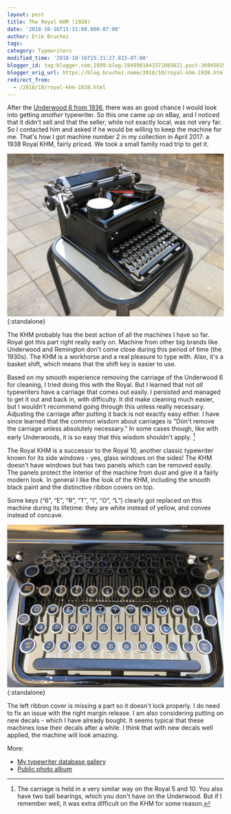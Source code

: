 ```yaml
---
layout: post
title: The Royal KHM (1938)
date: '2018-10-16T15:31:00.000-07:00'
author: Erik Bruchez
tags:
category: Typewriters
modified_time: '2018-10-16T15:31:27.815-07:00'
blogger_id: tag:blogger.com,1999:blog-2849901641571065621.post-3694581927949249934
blogger_orig_url: https://blog.bruchez.name/2018/10/royal-khm-1938.html
redirect_from:
  - /2018/10/royal-khm-1938.html
---
```


After the [Underwood 6 from 1936](2018-10-12-underwood-6-1936.md), there was an good chance I would look into getting *another* typewriter. So this one came up on eBay, and I noticed that it didn't sell and that the seller, while not exactly local, was not very far. So I contacted him and asked if he would be willing to keep the machine for me. That's how I got machine number 2 in my collection in April 2017: a 1938 Royal KHM, fairly priced. We took a small family road trip to get it.

![Royal KHM (1938)](/assets/posts/royal-khm-1938/2x/khm1938.jpg){:standalone}

The KHM probably has the best action of all the machines I have so far. Royal got this part right really early on. Machine from other big brands like Underwood and Remington don't come close during this period of time (the 1930s). The KHM is a workhorse and a real pleasure to type with. Also, it's a basket shift, which means that the shift key is easier to use.

Based on my smooth experience removing the carriage of the Underwood 6 for cleaning, I tried doing this with the Royal. But I learned that not *all* typewriters have a carriage that comes out easily. I persisted and managed to get it out and back in, with difficulty. It did make cleaning much easier, but I wouldn't recommend going through this unless really necessary. Adjusting the carriage after putting it back is not exactly easy either. I have since learned that the common wisdom about carriages is "Don't remove the carriage unless absolutely necessary." In some cases though, like with early Underwoods, it is so easy that this wisdom shouldn't apply. [^carriage]

The Royal KHM is a successor to the Royal 10, another classic typewriter known for its side windows - yes, glass windows on the sides! The KHM doesn't have windows but has two panels which can be removed easily. The panels protect the interior of the machine from dust and give it a fairly modern look. In general I like the look of the KHM, including the smooth black paint and the distinctive ribbon covers on top.

Some keys (“6”, “E”, “R”, “T”, “I”, “O”, “L”) clearly got replaced on this machine during its lifetime: they are white instead of yellow, and convex instead of concave.

![The keyboard with replaced keys](/assets/posts/royal-khm-1938/2x/khm1938keys.jpg){:standalone}

The left ribbon cover is missing a part so it doesn't lock properly. I do need to fix an issue with the right margin release. I am also considering putting on new decals - which I have already bought. It seems typical that these machines lose their decals after a while. I think that with new decals well applied, the machine will look amazing.

More:

- [My typewriter database gallery](http://typewriterdatabase.com/1938-royal-khm.10857.typewriter)
- [Public photo album](https://photos.app.goo.gl/sdEkPYfWBDSqEf9g7)


[^carriage]: The carriage is held in a very similar way on the Royal 5 and 10. You also have two ball bearings, which you don't have on the Underwood. But if I remember well, it was extra difficult on the KHM for some reason.
